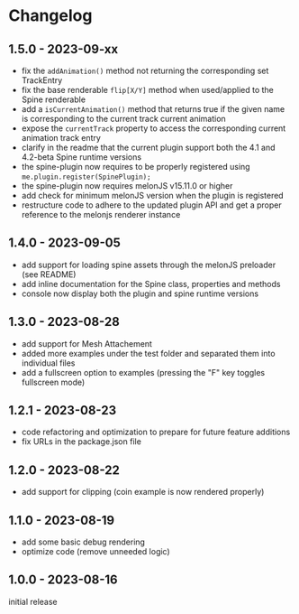 # Changelog

## 1.5.0 - 2023-09-xx

- fix the `addAnimation()` method not returning the corresponding set TrackEntry
- fix the base renderable `flip[X/Y]` method when used/applied to the Spine renderable
- add a `isCurrentAnimation()` method that returns true if the given name is corresponding to the current track current animation
- expose the `currentTrack` property to access the corresponding current animation track entry
- clarify in the readme that the current plugin support both the 4.1 and 4.2-beta Spine runtime versions
- the spine-plugin now requires to be properly registered using `me.plugin.register(SpinePlugin);`
- the spine-plugin now requires melonJS v15.11.0 or higher
- add check for minimum melonJS version when the plugin is registered
- restructure code to adhere to the updated plugin API and get a proper reference to the melonjs renderer instance

## 1.4.0 - 2023-09-05

- add support for loading spine assets through the melonJS preloader (see README)
- add inline documentation for the Spine class, properties and methods
- console now display both the plugin and spine runtime versions

## 1.3.0 - 2023-08-28

- add support for Mesh Attachement
- added more examples under the test folder and separated them into individual files
- add a fullscreen option to examples (pressing the "F" key toggles fullscreen mode)

## 1.2.1 - 2023-08-23

- code refactoring and optimization to prepare for future feature additions
- fix URLs in the package.json file

## 1.2.0 - 2023-08-22

- add support for clipping (coin example is now rendered properly)

## 1.1.0 - 2023-08-19

- add some basic debug rendering
- optimize code (remove unneeded logic)

## 1.0.0 - 2023-08-16

initial release